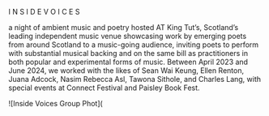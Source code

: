 I N S I D E   V O I C E S

a night of ambient music and poetry hosted AT King Tut’s, Scotland’s leading independent music venue
showcasing work by emerging poets from around Scotland to a music-going audience, inviting poets to perform 
with substantial musical backing and on the same bill as practitioners in both popular and experimental forms of music. 
Between April 2023 and June 2024, we worked with the likes of Sean Wai Keung, Ellen Renton, Juana Adcock, Nasim Rebecca Asl, 
Tawona Sithole, and Charles Lang, with special events at Connect Festival and Paisley Book Fest. 

![Inside Voices Group Phot](

